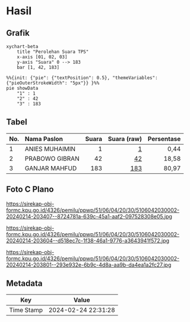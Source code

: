 # Hasil

## Grafik

```mermaid
xychart-beta
    title "Perolehan Suara TPS"
    x-axis [01, 02, 03]
    y-axis "Suara" 0 --> 183
    bar [1, 42, 183]
```

```mermaid
%%{init: {"pie": {"textPosition": 0.5}, "themeVariables": {"pieOuterStrokeWidth": "5px"}} }%%
pie showData
    "1" : 1
    "2" : 42
    "3" : 183
```

## Tabel

| No. | Nama Paslon    | Suara | Suara (raw) | Persentase |
|:--- |:-------------- | -----:| -----------:| ----------:|
| 1   | ANIES MUHAIMIN | 1     | [1][p-1]    | 0,44       |
| 2   | PRABOWO GIBRAN | 42    | [42][p-2]   | 18,58      |
| 3   | GANJAR MAHFUD  | 183   | [183][p-3]  | 80,97      |


[p-1]: https://github.com/gigit-pemilu/pemilu-2024-51-bali/blob/main/pilpres/hitung-suara/sub/51-bali/sub/06-bangli/sub/04-kintamani/sub/2030-serai/sub/002-tps/sub/paslon-1.txt
[p-2]: https://github.com/gigit-pemilu/pemilu-2024-51-bali/blob/main/pilpres/hitung-suara/sub/51-bali/sub/06-bangli/sub/04-kintamani/sub/2030-serai/sub/002-tps/sub/paslon-2.txt
[p-3]: https://github.com/gigit-pemilu/pemilu-2024-51-bali/blob/main/pilpres/hitung-suara/sub/51-bali/sub/06-bangli/sub/04-kintamani/sub/2030-serai/sub/002-tps/sub/paslon-3.txt

## Foto C Plano

https://sirekap-obj-formc.kpu.go.id/4326/pemilu/ppwp/51/06/04/20/30/5106042030002-20240214-203407--8724781a-639c-45a1-aaf2-097528308e05.jpg

https://sirekap-obj-formc.kpu.go.id/4326/pemilu/ppwp/51/06/04/20/30/5106042030002-20240214-203604--d518ec7c-1f38-46a1-9776-a3643941f572.jpg

https://sirekap-obj-formc.kpu.go.id/4326/pemilu/ppwp/51/06/04/20/30/5106042030002-20240214-203801--293e932e-6b9c-4d8a-aa9b-da4ea1a2fc27.jpg


## Metadata

| Key        | Value               |
| ---------- | ------------------- |
| Time Stamp | 2024-02-24 22:31:28 |



